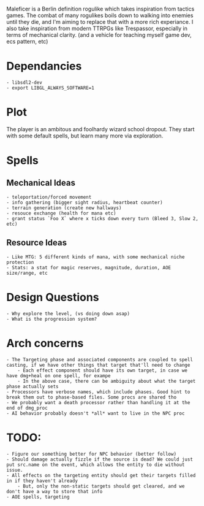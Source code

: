 
Maleficer is a Berlin definition rogulike which takes inspiration from tactics games.
The combat of many rogulikes boils down to walking into enemies until they die, and I'm aiming to replace that with a more rich experiance.
I also take inspiration from modern TTRPGs like Trespassor, especially in terms of mechanical clarity. 
(and a vehicle for teaching myself game dev, ecs pattern, etc)

# Dependancies
	- libsdl2-dev
	- export LIBGL_ALWAYS_SOFTWARE=1

# Plot
The player is an ambitous and foolhardy wizard school dropout. They start with some default spells, but learn many more via exploration.

# Spells

## Mechanical Ideas
	- teleportation/forced movement
	- info gathering (bigger sight radius, heartbeat counter)
	- terrain generation (create new hallways)
	- resouce exchange (health for mana etc)
	- grant status `Foo X` where x ticks down every turn (Bleed 3, Slow 2, etc)


## Resource Ideas
	- Like MTG: 5 different kinds of mana, with some mechanical niche protection
	- Stats: a stat for magic reserves, magnitude, duration, AOE size/range, etc

# Design Questions
	- Why explore the level, (vs doing down asap)
	- What is the progression system?

# Arch concerns
	- The Targeting phase and associated components are coupled to spell casting, if we have other things that target that'll need to change
		- Each effect component should have its own target, in case we have dmg+heal on one spell, for exampe
		- In the above case, there can be ambiguity about what the target phase actually sets
	- Processors have verbose names, which include phases. Good hint to break them out to phase-based files. Some procs are shared tho
	- We probably want a death processor rather than handling it at the end of dmg_proc
	- AI behavior probably doesn't *all* want to live in the NPC proc

# TODO:
	- Figure our something better for NPC behavior (better follow)
	- Should damage actually fizzle if the source is dead? We could just put src.name on the event, which allows the entity to die without issue.
	- All effects on the targeting entity should get their targets filled in if they haven't already
		- But, only the non-static targets should get cleared, and we don't have a way to store that info
	- AOE spells, targeting
